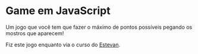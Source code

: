 # Game em JavaScript
 
Um jogo que você tem que fazer o máximo de pontos possíveis pegando os mostros que aparecem!

Fiz este jogo enquanto via o curso do <a href="https://www.youtube.com/watch?v=8R53uyC5dMc&list=PLB7wuPF7rlcmyy5S_js6NIJFLYb-9D6c2">Estevan</a>.
